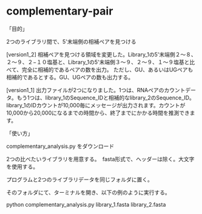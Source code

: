 # complementary-pair
「目的」　

2つのライブラリ間で、5'末端側の相補ペアを見つける

[version1_2]
相補ペアを見つける領域を変更した。Library_1の5'末端側２〜８、２〜９、２−１０塩基と、Library_1の5'末端側３〜９、２〜９、１〜９塩基と比べて、完全に相補的であるペアの数を出力。
ただし、GU、あるいはUGペアも相補的であるとする。GU、UGペアの数も出力する。


[version1_1]
出力ファイルが2つになりました。1つは、RNAペアのカウントデータ。もう1つは、library_1のSequence_IDと相補的なlibrary_2のSequence_ID。
library_1のIDカウントが10,000毎にメッセージが出力されます。カウントが10,000から20,000になるまでの時間から、終了までにかかる時間を推測できます。


「使い方」

complementary_analysis.py をダウンロード

2つの比べたいライブラリを用意する。　fasta形式で、ヘッダーは除く。大文字を使用する。

プログラムと2つのライブラリデータを同じフォルダに置く。

そのフォルダにて、ターミナルを開き、以下の例のように実行する。

python complementary_analysis.py library_1.fasta library_2.fasta
